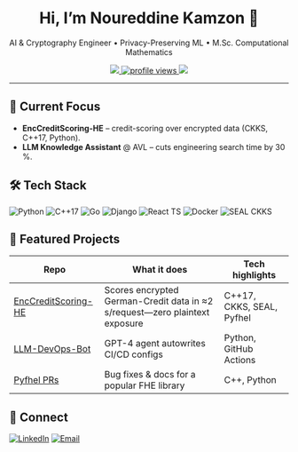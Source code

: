 <h1 align="center">Hi, I’m Noureddine Kamzon 👋</h1>
<p align="center">
  AI & Cryptography Engineer • Privacy-Preserving ML • M.Sc. Computational Mathematics
</p>

<p align="center">
  <a href="https://github.com/kamzon?tab=followers">
    <img src="https://img.shields.io/github/followers/kamzon?label=Followers&style=social" />
  </a>
  <a href="https://komarev.com/ghpvc/?username=kamzon">
    <img src="https://komarev.com/ghpvc/?username=kamzon&style=flat&color=blue" alt="profile views" />
  </a>
  <a href="https://raw.githubusercontent.com/kamzon/CV/main/kamzon_cv.pdf">
    <img src="https://img.shields.io/badge/CV-Download-orange" />
  </a>
</p>

---

## 🔭 Current Focus
- **EncCreditScoring-HE** – credit-scoring over encrypted data (CKKS, C++17, Python).  
- **LLM Knowledge Assistant** @ AVL – cuts engineering search time by 30 %.

## 🛠 Tech Stack
![Python](https://img.shields.io/badge/Python-3670A0?logo=python&logoColor=white&style=flat-square)
![C++17](https://img.shields.io/badge/C++17-00599C?logo=c%2B%2B&logoColor=white&style=flat-square)
![Go](https://img.shields.io/badge/Go-00ADD8?logo=go&logoColor=white&style=flat-square)
![Django](https://img.shields.io/badge/Django-092E20?logo=django&logoColor=white&style=flat-square)
![React TS](https://img.shields.io/badge/React-TS-20232A?logo=react&logoColor=61DAFB&style=flat-square)
![Docker](https://img.shields.io/badge/Docker-2496ED?logo=docker&logoColor=white&style=flat-square)
![SEAL CKKS](https://img.shields.io/badge/SEAL-CKKS-FHE-blueviolet?style=flat-square)

## 📌 Featured Projects
| Repo | What it does | Tech highlights |
|------|--------------|-----------------|
| [EncCreditScoring-HE](https://github.com/kamzon/EncCreditScoring-HE) | Scores encrypted German-Credit data in ≈2 s/request—zero plaintext exposure | C++17, CKKS, SEAL, Pyfhel |
| [LLM-DevOps-Bot](https://github.com/kamzon/LLM-DevOps-Bot) | GPT-4 agent autowrites CI/CD configs | Python, GitHub Actions |
| [Pyfhel PRs](https://github.com/ibarrond/Pyfhel/pulls?q=is%3Apr+author%3Akamzon) | Bug fixes & docs for a popular FHE library | C++, Python |



## 🤝 Connect
[![LinkedIn](https://img.shields.io/badge/LinkedIn-kamzon-blue?logo=linkedin&logoColor=white)](https://www.linkedin.com/in/kamzon)
[![Email](https://img.shields.io/badge/Email-kamzon01@ads.uni--passau.de-red?logo=gmail&logoColor=white)](mailto:kamzon01@ads.uni-passau.de)
